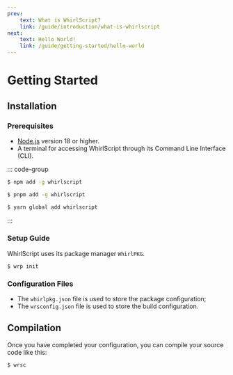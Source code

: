 ```yaml
---
prev:
    text: What is WhirlScript?
    link: /guide/introduction/what-is-whirlscript
next:
    text: Hello World!
    link: /guide/getting-started/hello-world
---
```

# Getting Started

## Installation

### Prerequisites

- [Node.js](https://nodejs.org/) version 18 or higher.
- A terminal for accessing WhirlScript through its Command Line Interface (CLI).

::: code-group

```sh [npm]
$ npm add -g whirlscript
```

```sh [pnpm]
$ pnpm add -g whirlscript
```

```sh [yarn]
$ yarn global add whirlscript
```

:::

### Setup Guide

WhirlScript uses its package manager `WhirlPKG`.

```shell
$ wrp init
```

### Configuration Files

- The `whirlpkg.json` file is used to store the package configuration;
- The `wrsconfig.json` file is used to store the build configuration.

## Compilation

Once you have completed your configuration, you can compile your source code like this:

```shell
$ wrsc
```